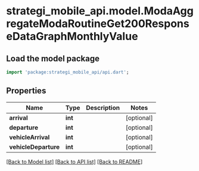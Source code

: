 # strategi_mobile_api.model.ModaAggregateModaRoutineGet200ResponseDataGraphMonthlyValue

## Load the model package
```dart
import 'package:strategi_mobile_api/api.dart';
```

## Properties
Name | Type | Description | Notes
------------ | ------------- | ------------- | -------------
**arrival** | **int** |  | [optional] 
**departure** | **int** |  | [optional] 
**vehicleArrival** | **int** |  | [optional] 
**vehicleDeparture** | **int** |  | [optional] 

[[Back to Model list]](../README.md#documentation-for-models) [[Back to API list]](../README.md#documentation-for-api-endpoints) [[Back to README]](../README.md)


